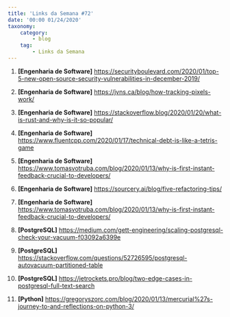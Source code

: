 ```yaml
---
title: 'Links da Semana #72'
date: '00:00 01/24/2020'
taxonomy:
    category:
        - blog
    tag:
        - Links da Semana
---
```


1. **[Engenharia de Software]** https://securityboulevard.com/2020/01/top-5-new-open-source-security-vulnerabilities-in-december-2019/

1. **[Engenharia de Software]** https://jvns.ca/blog/how-tracking-pixels-work/

1. **[Engenharia de Software]** https://stackoverflow.blog/2020/01/20/what-is-rust-and-why-is-it-so-popular/

1. **[Engenharia de Software]** https://www.fluentcpp.com/2020/01/17/technical-debt-is-like-a-tetris-game

1. **[Engenharia de Software]** https://www.tomasvotruba.com/blog/2020/01/13/why-is-first-instant-feedback-crucial-to-developers/

1. **[Engenharia de Software]** https://sourcery.ai/blog/five-refactoring-tips/

1. **[Engenharia de Software]** https://www.tomasvotruba.com/blog/2020/01/13/why-is-first-instant-feedback-crucial-to-developers/

1. **[PostgreSQL]** https://medium.com/gett-engineering/scaling-postgresql-check-your-vacuum-f03092a6399e

1. **[PostgreSQL]** https://stackoverflow.com/questions/52726595/postgresql-autovacuum-partitioned-table

1. **[PostgreSQL]** https://jetrockets.pro/blog/two-edge-cases-in-postgresql-full-text-search

1. **[Python]** https://gregoryszorc.com/blog/2020/01/13/mercurial%27s-journey-to-and-reflections-on-python-3/
